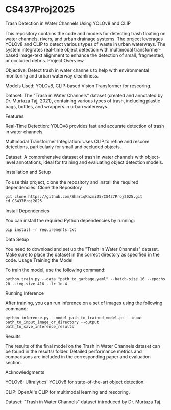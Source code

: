 # CS437Proj2025

Trash Detection in Water Channels Using YOLOv8 and CLIP

This repository contains the code and models for detecting trash floating on water channels, rivers, and urban drainage systems. The project leverages YOLOv8 and CLIP to detect various types of waste in urban waterways. The system integrates real-time object detection with multimodal transformer-based image-text alignment to enhance the detection of small, fragmented, or occluded debris.
Project Overview

Objective: Detect trash in water channels to help with environmental monitoring and urban waterway cleanliness.

Models Used: YOLOv8, CLIP-based Vision Transformer for rescoring.

Dataset: The "Trash in Water Channels" dataset (created and annotated by Dr. Murtaza Taj, 2021), containing various types of trash, including plastic bags, bottles, and wrappers in urban waterways.

Features

Real-Time Detection: YOLOv8 provides fast and accurate detection of trash in water channels.

Multimodal Transformer Integration: Uses CLIP to refine and rescore detections, particularly for small and occluded objects.

Dataset: A comprehensive dataset of trash in water channels with object-level annotations, ideal for training and evaluating object detection models.

Installation and Setup

To use this project, clone the repository and install the required dependencies.
Clone the Repository


    git clone https://github.com/ShariqKazmi25/CS437Proj2025.git
    cd CS437Proj2025

Install Dependencies

You can install the required Python dependencies by running:
   
    pip install -r requirements.txt

Data Setup

You need to download and set up the "Trash in Water Channels" dataset. Make sure to place the dataset in the correct directory as specified in the code.
Usage
Training the Model

To train the model, use the following command:

    python train.py --data "path_to_garbage.yaml" --batch-size 16 --epochs 20 --img-size 416 --lr 1e-4

    
Running Inference

After training, you can run inference on a set of images using the following command:

    python inference.py --model path_to_trained_model.pt --input path_to_input_image_or_directory --output path_to_save_inference_results


Results

The results of the final model on the Trash in Water Channels dataset can be found in the results/ folder. Detailed performance metrics and comparisons are included in the corresponding paper and evaluation section.

Acknowledgments

YOLOv8: Ultralytics' YOLOv8 for state-of-the-art object detection.

CLIP: OpenAI's CLIP for multimodal learning and rescoring.

Dataset: "Trash in Water Channels" dataset introduced by Dr. Murtaza Taj.
